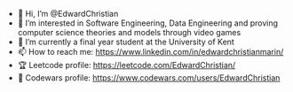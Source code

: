 - 👋 Hi, I’m @EdwardChristian
- 👀 I’m interested in Software Engineering, Data Engineering and proving computer science theories and models through video games
- 🌱 I’m currently a final year student at the University of Kent
- 📫 How to reach me: https://www.linkedin.com/in/edwardchristianmarin/
- 🏆 Leetcode profile: https://leetcode.com/EdwardChristian/
- 🥇 Codewars profile: https://www.codewars.com/users/EdwardChristian

<!---
EdwardChristian/EdwardChristian is a ✨ special ✨ repository because its `README.md` (this file) appears on your GitHub profile.
You can click the Preview link to take a look at your changes.
--->
